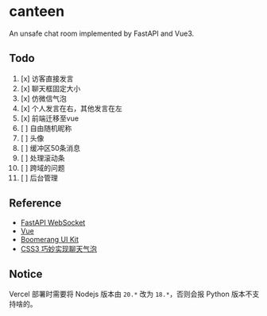 # canteen
An unsafe chat room implemented by FastAPI and Vue3.

## Todo
1. [x] 访客直接发言
2. [x] 聊天框固定大小
3. [x] 仿微信气泡
4. [x] 个人发言在右，其他发言在左
5. [x] 前端迁移至vue
6. [ ] 自由随机昵称
7. [ ] 头像
8. [ ] 缓冲区50条消息
9. [ ] 处理滚动条
10. [ ] 跨域的问题
11. [ ] 后台管理

## Reference
+ [FastAPI WebSocket](https://fastapi.tiangolo.com/zh/advanced/websockets/)
+ [Vue](https://vuejs.org/)
+ [Boomerang UI Kit](https://www.bootmb.com/themes/boomerang/)
+ [CSS3 巧妙实现聊天气泡](https://segmentfault.com/a/1190000007159738)

## Notice
Vercel 部署时需要将 Nodejs 版本由 `20.*` 改为 `18.*`，否则会报 Python 版本不支持啥的。
